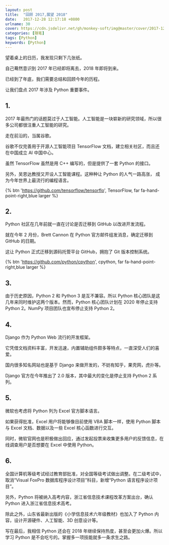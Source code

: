 ```yaml
---
layout: post
title:  "回顾 2017,展望 2018"
date:   2017-12-28 12:17:18 +0800
urlname: 30
cover: https://cdn.jsdelivr.net/gh/monkey-soft/img@master/cover/2017-12-28.jpg
categories: [随笔]
tags: [Python]
keywords: [Python]
---
```

望着桌上的日历，我发现只剩下几张纸。

自己蓦然意识到 2017 年已经即将离去，2018 年即将到来。

已经到了年底，我们需要总结和回顾今年的历程。

让我们盘点 2017 年涉及 Python 重要事件。
<!-- more -->
## 1.
2017 年最热门的话题莫过于人工智能。人工智能是一块崭新的研究领域，所以很多公司都很注重人工智能的研究。

走在前沿的，当属谷歌。

谷歌不仅完善用于开源人工智能项目 TensorFlow 文档，建立相关社区，而且还在中国成立 AI 中国中心。

虽然 TensorFlow 虽然是用 C++ 编写的，但是提供了一套 Python 的接口。

另外，吴恩达教授又开设人工智能课程。这种种让 Python 的人气一路高涨， 成为今年世界上最流行的编程语言。

{% btn 'https://github.com/tensorflow/tensorflo', TensorFlow, far fa-hand-point-right,blue larger %}


## 2.
Python 社区在几年前就一直在讨论是否迁移到 GitHub 以改进开发流程。

就在今年 2 月份，Brett Cannon 在 Python 官方邮件组发消息，确定迁移到 GitHub 的日期。

这让 Python 正式迁移到源码托管平台 GitHub，拥抱了 Git 版本控制系统。

{% btn 'https://github.com/python/cpython', cpython, far fa-hand-point-right,blue larger %}

## 3.
由于历史原因，Python 2 和 Python 3 是互不兼容。所以 Python 核心团队是这几年来同时维护这两个版本。然而，Python 核心团队计划在 2020 年停止支持 Python 2。NumPy 项目团队也宣布停止支持 Python 2。

## 4.
Django 作为 Python Web 流行的开发框架。

它凭借文档资料丰富，开发迅速，内置辅助组件颇多等特点，一直深受人们的喜爱。

国内很多知名网站也是基于 Django 来做开发的，不妨有知乎，果壳网，虎扑等。

Django 官方在今年推出了 2.0 版本，其中最大的变化是停止支持 Python 2 系列。

## 5.
微软也考虑将 Python 列为 Excel 官方脚本语言。

如果获得批准，Excel 用户将能够像目前使用 VBA 脚本一样，使用 Python 脚本与 Excel 文档、数据以及一些 Excel 核心函数进行交互。

同时，微软官网也是积极做出回应，通过发起投票来收集更多用户的反馈信息，在线调查用户是否想要在 Excel 中使用 Python。

## 6.
全国计算机等级考试经过教育部批准，对全国等级考试做出调整。在二级考试中，取消“Visual FoxPro 数据库程序设计项目”科目，新增“Python 语言程序设计项目”。

另外，Python 将被纳入高考内容，浙江省信息技术课程改革方案出台，确认 Python 进入浙江省信息技术高考。

除此之外，山东省最新出版的《小学信息技术六年级教材》也加入了 Python 内容，设计开源硬件、人工智能、3D 创意设计等。

写在最后，我相信 Python 还会在 2018 年继续保持热度，甚至会更加火爆。所以学习 Python 是不会吃亏的。掌握多一项技能就多一条求生之路。